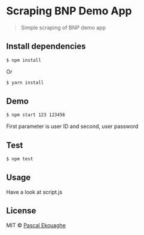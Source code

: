 # Scraping BNP Demo App
> Simple scraping of BNP demo app

## Install dependencies

```sh
$ npm install
```
Or
```sh
$ yarn install
```

## Demo
```sh
$ npm start 123 123456
```
First parameter is user ID and second, user password

## Test
```sh
$ npm test
```

## Usage

Have a look at script.js

## License

MIT © [Pascal Ekouaghe]()
